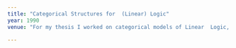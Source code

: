 ```yaml
---
title: "Categorical Structures for  (Linear) Logic"
year: 1990
venue: "For my thesis I worked on categorical models of Linear  Logic, then a promising new logic touted for its applications to computing. My thesis uncovered a connection between linear logic and Goedel's Dialectica interpretation boosting linear logic's reputation and, at the same time, reminding logicians of Godel's ingenious way of proving relative consistency of arithmetic. Since then I have described many variants of Linear Logic: FILL(Hyland, Eades), DILL(Barber and Plotkin), ILT(Maietti and Ritter), etc. I have also  applied new calculi (linear or not), e.g. FIL(Pereira), CS4(Alechina, Mendler), CK(Bellin, Ritter), IHL(Brauner), to modelling phenomena in Computing and Mathematics"

---
```


